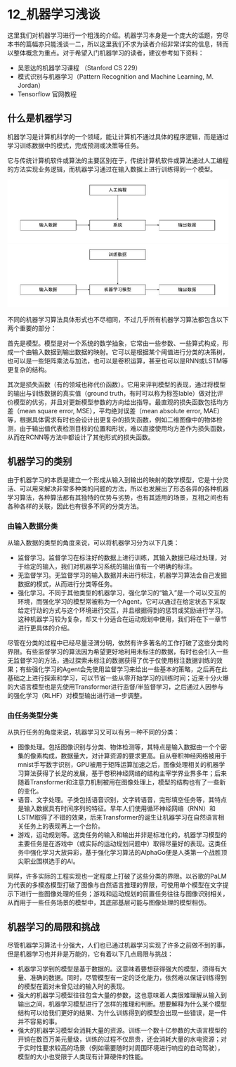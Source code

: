 # 12_机器学习浅谈

这里我们对机器学习进行一个粗浅的介绍。机器学习本身是一个庞大的话题，穷尽本书的篇幅亦只能浅谈一二，所以这里我们不求为读者介绍非常详实的信息，转而以整体概念为重点。对于希望入门机器学习的读者，建议参考如下资料：

* 吴恩达的机器学习课程 （Stanford CS 229）
* 模式识别与机器学习（Pattern Recognition and Machine Learning, M. Jordan）
* Tensorflow 官网教程

## 什么是机器学习

机器学习是计算机科学的一个领域，能让计算机不通过具体的程序逻辑，而是通过学习训练数据中的模式，完成预测或决策等任务。

它与传统计算机软件或算法的主要区别在于，传统计算机软件或算法通过人工编程的方法实现业务逻辑，而机器学习通过在输入数据上进行训练得到一个模型。

<img src="ml/trad_sys.jpg" width=600px />

<img src="ml/ml.jpg" width=600px />


不同的机器学习算法具体形式也不尽相同，不过几乎所有机器学习算法都包含以下两个重要的部分：

首先是模型。模型是对一个系统的数学抽象，它常由一些参数、一些算式构成，形成一个由输入数据到输出数据的映射。它可以是根据某个阈值进行分类的决策树，也可以是一些矩阵乘法与加法，也可以是卷积运算，甚至也可以是RNN或LSTM等更复杂的结构。

其次是损失函数（有的领域也称代价函数）。它用来评判模型的表现，通过将模型的输出与训练数据的真实值（ground truth，有时可以称为标签lable）做对比评价模型的优劣，并且对更新模型参数的方向给出指导。最直观的损失函数包括均方差（mean square error, MSE），平均绝对误差（mean absolute error, MAE）等，根据具体需求有时也会设计出更复杂的损失函数，例如二维图像中的物体检测，由于输出值代表检测目标的位置和形状，难以直接使用均方差作为损失函数，从而在RCNN等方法中都设计了其他形式的损失函数。

## 机器学习的类别

由于机器学习的本质是建立一个形成从输入到输出的映射的数学模型，它是十分灵活、可以用来解决非常多种类的问题的方法，所以也发展出了形态各异的各种机器学习算法，各种算法都有其独特的优势与劣势，也有其适用的场景，互相之间也有各种各样的关联，因此也有很多不同的分类方法。

### 由输入数据分类

从输入数据的类型的角度来说，可以将机器学习分为以下几类：

* 监督学习。监督学习在标注好的数据上进行训练，其输入数据已经过处理，对于给定的输入，我们对机器学习系统的输出值有一个明确的标注。
* 无监督学习。无监督学习的输入数据并未进行标注，机器学习算法会自己发掘数据的模式，从而进行分类等任务。
* 强化学习。不同于其他类型的机器学习，强化学习的“输入”是一个可以交互的环境，而强化学习的模型常被称为一个Agent，它可以通过在给定状态下采取给定行动的方式与这个环境进行交互，并且根据得到的惩罚或奖励进行学习。这种机器学习较为复杂，却又十分适合在运动规划中使用，我们将在下一章节进行更具体的介绍。

尽管在分类的过程中已经尽量泾渭分明，依然有许多著名的工作打破了这些分类的界限。有些监督学习的算法因为希望更好地利用未标注的数据，有时也会引入一些无监督学习的方法，通过探索未标注的数据获得了优于仅使用标注数据训练的效果；有些强化学习的Agent会先使用监督学习来给出一些基本的策略，之后再在此基础之上进行探索和学习，可以节省一些从零开始学习的训练时间；近来十分火爆的大语言模型也是先使用Transformer进行监督/半监督学习，之后通过人因参与的强化学习（RLHF）对模型输出进行进一步调整。

### 由任务类型分类

从执行任务的角度来说，机器学习又可以有另一种不同的分类：

* 图像处理。包括图像识别与分类、物体检测等，其特点是输入数据由一个个密集的像素构成，数据量大，对计算资源的要求更高。自从卷积神经网络被用于mnist手写数字识别，GPU被用于矩阵运算加速之后，图像处理相关的机器学习算法获得了长足的发展，基于卷积神经网络的结构主宰学界业界多年；后来随着Transformer和注意力机制被用在图像处理上，模型的结构也有了一些新的变化。
* 语音、文字处理。子类包括语音识别，文字转语音，完形填空任务等，其特点是输入数据具有时间序列的特征。早年人们使用循环神经网络（RNN）和LSTM取得了不错的效果，后来Transformer的诞生让机器学习在自然语言相关任务上的表现再上一个台阶。
* 游戏，运动规划等。这类任务的输入和输出并非是标准化的，机器学习模型的主要任务是在游戏中（或实际的运动规划问题中）取得尽量好的表现。这类任务中强化学习大放异彩，基于强化学习算法的AlphaGo便是人类第一个战胜顶尖职业围棋选手的AI。

同样，许多实际的工程实现也一定程度上打破了这些分类的界限。以谷歌的PaLM为代表的多模态模型打破了图像与自然语言推理的界限，可使用单个模型在文字提示下进行一些图像处理的任务；游戏和运动规划的前置任务往往与图像识别相关，从而用于一些任务场景的模型中，其底部基层可能与图像处理的模型相仿。

## 机器学习的局限和挑战

尽管机器学习算法十分强大，人们也已通过机器学习实现了许多之前做不到的事，但是机器学习也并非是万能的，它有着以下几点局限与挑战：

* 机器学习学到的模型是基于数据的。这意味着要想获得强大的模型，须得有大量、准确的数据。同时，尽管模型有一定的泛化能力，依然难以保证训练得到的模型在面对未曾见过的输入时的表现。
* 强大的机器学习模型往往包含大量的参数，这也意味着人类很难理解从输入到输出之间，机器学习模型进行了怎样的推理和判断。想要解释为什么某个模型结构可以给我们更好的结果、为什么训练得到的模型会出现一些错误，是一件并不容易的事。
* 强大的机器学习模型会消耗大量的资源。训练一个数十亿参数的大语言模型的开销在数百万美元量级，训练的过程不仅昂贵，还会消耗大量的水电资源；对于实时性要求较高的场景（例如需要随时对周围环境进行响应的自动驾驶），模型的大小也受限于人类现有计算硬件的性能。

